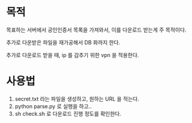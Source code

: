 # 목적

목표하는 서버에서 공인인증서 목록을 가져와서, 이를 다운로드 받는게 주 목적이다.

추가로 다운받은 파일을 재가공해서 DB 화까지 한다.

추가로 다운로드 받을 때, ip 를 감추기 위한 vpn 을 적용한다.

# 사용법

1. secret.txt 라는 파일을 생성하고, 원하는 URL 을 적는다.
2. python parse.py 로 실행을 하고..
3. sh check.sh 로 다운로드 진행 정도를 확인한다.

